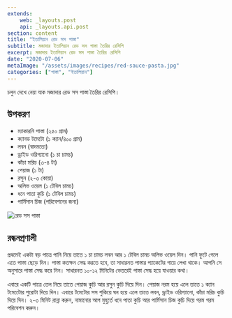 ```yaml
---
extends:
    web: _layouts.post
    api: _layouts.api.post
section: content
title: "ইতালিয়ান রেড সস পাস্তা"
subtitle: মজাদার ইতালিয়ান রেড সস পাস্তা তৈরির রেসিপি
excerpt: মজাদার ইতালিয়ান রেড সস পাস্তা তৈরির রেসিপি
date: "2020-07-06"
metaImage: "/assets/images/recipes/red-sauce-pasta.jpg"
categories: ["পাস্তা", "ইতালিয়ান"]
---
```


চলুন দেখে নেয়া যাক মজাদার রেড সস পাস্তা তৈরির রেসিপি।

## উপকরণ

- ম্যাকারনি পাস্তা (২৫০ গ্রাম)
- ক্যানড টমেটো (১ ক্যান/৪০০ গ্রাম)
- লবন (স্বাদমতো)
- ড্রাইড ওরিগ্যানো (১ চা চামচ)
- কাঁচা মরিচ (৩-৪ টা)
- পেয়াজ (১ টা)
- রসুন (২-৩ কোয়া)
- অলিভ ওয়েল (১ টেবিল চামচ)
- ধনে পাতা কুচি (১ টেবিল চামচ)
- পার্মিসান চিজ (পরিবেশনের জন্য)

![রেড সস পাস্তা](/assets/images/recipes/red-sauce-pasta.jpg)

## রন্ধনপ্রণালী

প্রথমেই একটা বড় পাত্রে পানি নিয়ে তাতে ১ চা চামচ লবন আর ১ টেবিল চামচ অলিভ ওয়েল দিন। পানি ফুটে
গেলে এতে পাস্তা ছেড়ে দিন। পাস্তা কতক্ষন সেদ্ধ করতে হবে, তা সাধারনত পাস্তার প্যাকেটের গায়ে লেখা থাকে।
আপনি সে অনুসারে পাস্তা সেদ্ধ করে নিন। সাধারনত ১০-১২ মিনিটের ভেতরেই পাস্তা সেদ্ধ হয়ে যাওয়ার কথা।

এবারে একটি পাত্রে তেল নিয়ে তাতে পেয়াজ কুচি আর রসুন কুচি দিয়ে দিন। পেয়াজ নরম হয়ে এলে তাতে ১ ক্যান
টমেটোের পুরোটা দিয়ে দিন। এবারে টমেটোর সস শুকিয়ে ঘন হয়ে এলে তাতে লবন, ড্রাইড ওরিগ্যানো, কাঁচা মরিচ
কুচি দিয়ে দিন। ২-৩ মিনিট রান্না করুন, নামানোর আগ মুহুর্তে ধনে পাতা কুচি আর পার্মিসান চিজ কুচি দিয়ে
গরম গরম পরিবেশন করুন।
